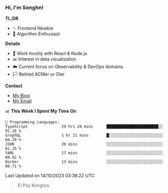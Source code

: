 ### Hi, I'm Songhn!

**TL;DR**

- ✨ Frontend Newbie
- 🎈 Algorithm Enthusiast

**Details**

- 🎯 Work mostly with React & Node.js
- 📊 Interest in data visualization
- ☁️ Current focus on Observability & DevOps domains
- 🏳️ Retired ACMer or OIer

**Contact**
- [My Blog](https://blog.songhn.com)
- [My Email](mailto:songhn233@gmail.com)

<!--START_SECTION:waka-->
📊 **This Week I Spent My Time On** 

```text
💬 Programming Languages: 
TypeScript               29 hrs 20 mins      ███████████████████████░░   91.16 % 
GraphQL                  1 hr 21 mins        █░░░░░░░░░░░░░░░░░░░░░░░░   04.20 % 
JSON                     26 mins             ░░░░░░░░░░░░░░░░░░░░░░░░░   01.35 % 
YAML                     17 mins             ░░░░░░░░░░░░░░░░░░░░░░░░░   00.92 % 
Docker                   13 mins             ░░░░░░░░░░░░░░░░░░░░░░░░░   00.71 % 
```


 Last Updated on 14/10/2023 03:38:22 UTC
<!--END_SECTION:waka-->

> El Psy Kongroo

